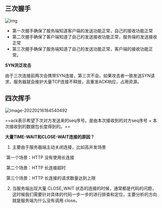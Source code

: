 ## 三次握手

![img](E:\学习笔记\typora\img\KZWJ3]10{MMKQV21J3AYF26.png)

- 第一次握手确保了服务端知道客户端的发送功能正常，自己的接收功能正常
- 第二次握手确保了客户端知道了自己的发送接收功能正常，服务端的发送接收正常
- 第三次握手确保了服务端知道了自己的发送功能正常，客户端的接收功能正常。

**SYN洪泛攻击**

由于三次连接前两次会携带SYN连接，第三次不会。如果攻击者一致发送SYN请求，服务器就会维护大量TCP连接不释放，且重发ACK响应，占用资源。

## 四次挥手

![image-20220216184540492](E:\学习笔记\typora\img\image-20220216184540492.png)

==ack表示希望下次对方发送来的seq序号。是由本次接收到的对方seq序号 + 本次接收到的数据包长度得到的。==

**大量TIME-WAIT和CLOSE-WAIT连接的原因？**

1. 主要由于服务器端主动关闭连接，比如高并发场景

​	第一个场景：HTTP 没有使用长连接

​	第二个场景：HTTP 长连接超时

​	第三个场景：HTTP 长连接的请求数量达到上限

2. 当服务端出现大量 CLOSE_WAIT 状态的连接的时候，通常都是代码的问题，这时候我们需要针对具体的代码一步一步的进行排查和定位，主要分析的方向就是服务端为什么没有调用 close。

